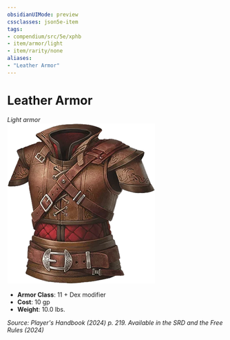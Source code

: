 ```yaml
---
obsidianUIMode: preview
cssclasses: json5e-item
tags:
- compendium/src/5e/xphb
- item/armor/light
- item/rarity/none
aliases: 
- "Leather Armor"
---
```

# Leather Armor
*Light armor*  
![](/3-Mechanics/CLI/items/img/leather-armor.webp#right)

- **Armor Class**: 11 + Dex modifier
- **Cost**: 10 gp
- **Weight**: 10.0 lbs.

*Source: Player's Handbook (2024) p. 219. Available in the <span title='Systems Reference Document (5.2)'>SRD</span> and the Free Rules (2024)*